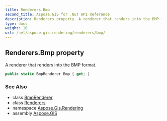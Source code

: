 ```yaml
---
title: Renderers.Bmp
second_title: Aspose.GIS for .NET API Reference
description: Renderers property. A renderer that renders into the BMP format.
type: docs
weight: 10
url: /net/aspose.gis.rendering/renderers/bmp/
---
```

## Renderers.Bmp property

A renderer that renders into the BMP format.

```csharp
public static BmpRenderer Bmp { get; }
```

### See Also

* class [BmpRenderer](../../../aspose.gis.rendering.formats.bmp/bmprenderer/)
* class [Renderers](../)
* namespace [Aspose.Gis.Rendering](../../renderers/)
* assembly [Aspose.GIS](../../../)


